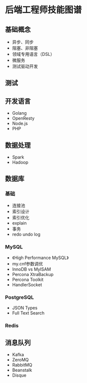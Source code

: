 #  后端工程师技能图谱
## 基础概念
- 异步、同步
- 阻塞、非阻塞
- 领域专用语言（DSL）
- 微服务
- 测试驱动开发

## 测试

## 开发语言
- Golang
- OpenResty
- Node.js
- PHP

## 数据处理
- Spark
- Hadoop

## 数据库
### 基础
- 连接池
- 索引设计
- 索引优化
- explain
- 事务
- redo undo log

### MySQL
- 《High Performance MySQL》
- my.cnf参数调优
- InnoDB vs MyISAM
- Percona XtraBackup
- Percona Toolkit
- HandlerSocket

### PostgreSQL
- JSON Types
- Full Text Search

### Redis

## 消息队列
- Kafka
- ZeroMQ
- RabbitMQ
- Beanstalk
- Disque
